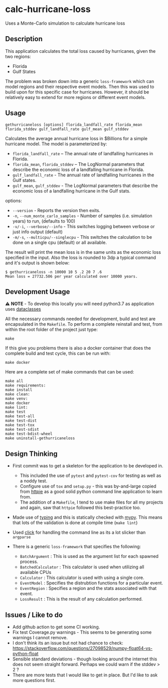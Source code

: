 # calc-hurricane-loss
Uses a Monte-Carlo simulation to calculate hurricane loss

## Description

This application calculates the total loss caused by hurricanes, given the two regions:
- Florida
- Gulf States

The problem was broken down into a generic `loss-framework` which can model regions and their respective event models.
Then this was used to build upon for this specific case for hurricanes.
However, it should be relatively easy to extend for more regions or different event models.

## Usage

```{bash}
gethurricaneloss [options] florida_landfall_rate florida_mean florida_stddev gulf_landfall_rate gulf_mean gulf_stddev 
```

Calculates the average annual hurricane loss in $Billions for a simple hurricane model.
The model is parameterized by:

- `florida_landfall_rate` – The annual rate of landfalling hurricanes in Florida.
- `florida_mean`, `florida_stddev` – The LogNormal parameters that describe the economic loss of a landfalling hurricane in Florida.
- `gulf_landfall_rate` - The annual rate of landfalling hurricanes in the Gulf states.
- `gulf_mean`, `gulf_stddev` - The LogNormal parameters that describe the economic loss of a landfalling hurricane in the Gulf stats.

options:

- `--version` - Reports the version then exits.
- `-n`, `--num_monte_carlo_samples` - Number of samples (i.e. simulation years) to run, (defaults to 100)
- `-v/-i`, `--verbose/--info` - This switches logging between verbose or just info output (default)
- `-m/-s`, `--multicpu/--singlecpu` - This switches the calculation to be done on a single cpu (default) or all available.

The result will print the mean loss is in the same units as the economic loss specified in the input.
Also the loss is rounded to 3dp a typical command and it's output is shown below:

```{text}
$ gethurricaneloss -n 10000 10 5 .2 20 7 .6
Mean loss = 27732.506 per year calculated over 10000 years.
```

## Development Usage

:warning: **NOTE** - To develop this locally you will need python3.7 as application uses [dataclasses](https://docs.python.org/3/library/dataclasses.html)

All the necessary commands needed for development, build and test are encapsulated in the `Makefile`.
To perform a complete reinstall and test, from within the root folder of the project just type:

```{bash}
make
```

If this give you problems there is also a docker container that does the complete build and test cycle, this can be run with:

```{bash}
make docker
```

Here are a complete set of make commands that can be used:

```{bash}
make all
make requirements:
make install
make clean:
make venv:
make docker
make lint:
make test
make test-all
make test-dist
make test-tox
make test-sdist
make test-bdist-wheel
make uninstall-gethurricaneloss
```

## Design Thinking

- First commit was to get a skeleton for the application to be developed in.

  - This included the use of `pytest` and `pytest-cov` for testing as well as a noddy test.
  - Configure use of `tox` and `setup.py` - this was by-and-large copied from [httpie](https://github.com/jakubroztocil/httpie) as a good solid python command line application to learn from.
  - The addition of a `Makefile`, I tend to use make files for all my projects and again, saw that `httpie` followed this best-practice too.

- Made use of [typing](https://docs.python.org/3/library/typing.html) and this is statically checked with [mypy](https://mypy.readthedocs.io/en/latest/). This means that lots of the validation is done at compile time (`make lint`)

- Used [click](https://click.palletsprojects.com/en/7.x/) for handling the command line as its a lot slicker than `argparse`

- There is a generic `loss-framework` that specifies the following:

  - `BatchArgument` : This is used as the argument list for each spawned process.
  - `BatchedCalculator` : This calculator is used when utilizing all available CPUs
  - `Calculator` : This calculator is used with using a single core.
  - `EventModel` : Specifies the distrubtion functions for a particular event.
  - `EventRegion` : Specifies a region and the stats associated with that event.
  - `LossResult` : This is the result of any calculation performed.

## Issues / Like to do

- Add github action to get some CI working.
- Fix test Coverage.py warnings - This seems to be generating some warnings I cannot remove.
- I don't think its an issue but not had chance to check: https://stackoverflow.com/questions/27098529/numpy-float64-vs-python-float
- Sensible standard deviations - though looking around the internet this does not seem straight forward. Perhaps we could warn if the stddev > 2 ?
- There are more tests that I would like to get in place. But I'd like to ask more questions first.

